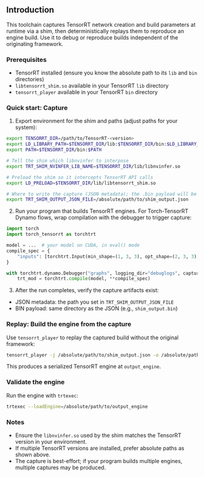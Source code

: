 ## Introduction

This toolchain captures TensorRT network creation and build parameters at runtime via a shim, then deterministically replays them to reproduce an engine build. Use it to debug or reproduce builds independent of the originating framework.

### Prerequisites
- TensorRT installed (ensure you know the absolute path to its `lib` and `bin` directories)
- `libtensorrt_shim.so` available in your TensorRT `lib` directory
- `tensorrt_player` available in your TensorRT `bin` directory

### Quick start: Capture
1) Export environment for the shim and paths (adjust paths for your system):

```bash
export TENSORRT_DIR=/path/to/TensorRT-<version>
export LD_LIBRARY_PATH=$TENSORRT_DIR/lib:$TENSORRT_DIR/bin:$LD_LIBRARY_PATH
export PATH=$TENSORRT_DIR/bin:$PATH

# Tell the shim which libnvinfer to interpose
export TRT_SHIM_NVINFER_LIB_NAME=$TENSORRT_DIR/lib/libnvinfer.so

# Preload the shim so it intercepts TensorRT API calls
export LD_PRELOAD=$TENSORRT_DIR/lib/libtensorrt_shim.so

# Where to write the capture (JSON metadata); the .bin payload will be co-located
export TRT_SHIM_OUTPUT_JSON_FILE=/absolute/path/to/shim_output.json
```

2) Run your program that builds TensorRT engines. For Torch-TensorRT Dynamo flows, wrap compilation with the debugger to trigger capture:

```python
import torch
import torch_tensorrt as torchtrt

model = ...  # your model on CUDA, in eval() mode
compile_spec = {
    "inputs": [torchtrt.Input(min_shape=(1, 3, 3), opt_shape=(2, 3, 3), max_shape=(3, 3, 3), dtype=torch.float32)],
}

with torchtrt.dynamo.Debugger("graphs", logging_dir="debuglogs", capture_shim=True):
    trt_mod = torchtrt.compile(model, **compile_spec)
```

3) After the run completes, verify the capture artifacts exist:
- JSON metadata: the path you set in `TRT_SHIM_OUTPUT_JSON_FILE`
- BIN payload: same directory as the JSON (e.g., `shim_output.bin`)

### Replay: Build the engine from the capture
Use `tensorrt_player` to replay the captured build without the original framework:

```bash
tensorrt_player -j /absolute/path/to/shim_output.json -o /absolute/path/to/output_engine
```

This produces a serialized TensorRT engine at `output_engine`.

### Validate the engine
Run the engine with `trtexec`:

```bash
trtexec --loadEngine=/absolute/path/to/output_engine
```

### Notes
- Ensure the `libnvinfer.so` used by the shim matches the TensorRT version in your environment.
- If multiple TensorRT versions are installed, prefer absolute paths as shown above.
- The capture is best-effort; if your program builds multiple engines, multiple captures may be produced.
